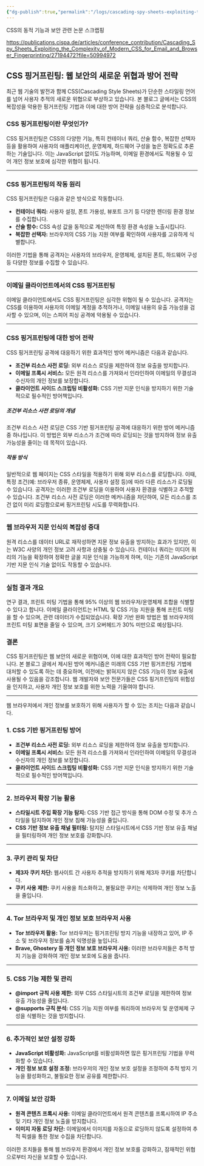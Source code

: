 ```yaml
---
{"dg-publish":true,"permalink":"/logs/cascading-spy-sheets-exploiting-the-complexity-of-modern-css-for-email-and-browser-fingerprinting/","tags":["CSS","Browser","스크랩"]}
---
```


CSS의 동적 기능과 보안 관련 논문 스크랩핑

https://publications.cispa.de/articles/conference_contribution/Cascading_Spy_Sheets_Exploiting_the_Complexity_of_Modern_CSS_for_Email_and_Browser_Fingerprinting/27194472?file=50994972

## CSS 핑거프린팅: 웹 보안의 새로운 위협과 방어 전략

최근 웹 기술의 발전과 함께 CSS(Cascading Style Sheets)가 단순한 스타일링 언어를 넘어 사용자 추적의 새로운 위협으로 부상하고 있습니다. 본 블로그 글에서는 CSS의 복잡성을 악용한 핑거프린팅 기법과 이에 대한 방어 전략을 심층적으로 분석합니다.
### CSS 핑거프린팅이란 무엇인가?

CSS 핑거프린팅은 CSS의 다양한 기능, 특히 컨테이너 쿼리, 산술 함수, 복잡한 선택자 등을 활용하여 사용자의 애플리케이션, 운영체제, 하드웨어 구성을 높은 정확도로 추론하는 기술입니다. 이는 JavaScript 없이도 가능하며, 이메일 환경에서도 적용될 수 있어 개인 정보 보호에 심각한 위협이 됩니다.

---

### CSS 핑거프린팅의 작동 원리

CSS 핑거프린팅은 다음과 같은 방식으로 작동합니다.

- **컨테이너 쿼리:** 사용자 설정, 폰트 가용성, 뷰포트 크기 등 다양한 렌더링 환경 정보를 수집합니다.
- **산술 함수:** CSS 속성 값을 동적으로 계산하여 특정 환경 속성을 노출시킵니다.
- **복잡한 선택자:** 브라우저의 CSS 기능 지원 여부를 확인하여 사용자를 고유하게 식별합니다.

이러한 기법을 통해 공격자는 사용자의 브라우저, 운영체제, 설치된 폰트, 하드웨어 구성 등 다양한 정보를 수집할 수 있습니다.

---

### 이메일 클라이언트에서의 CSS 핑거프린팅

이메일 클라이언트에서도 CSS 핑거프린팅은 심각한 위협이 될 수 있습니다. 공격자는 CSS를 이용하여 사용자의 이메일 계정을 추적하거나, 이메일 내용의 유출 가능성을 검사할 수 있으며, 이는 스피어 피싱 공격에 악용될 수 있습니다.

---

### CSS 핑거프린팅에 대한 방어 전략

CSS 핑거프린팅 공격에 대응하기 위한 효과적인 방어 메커니즘은 다음과 같습니다.

- **조건부 리소스 사전 로딩:** 외부 리소스 로딩을 제한하여 정보 유출을 방지합니다.
- **이메일 프록시 서비스:** 모든 원격 리소스를 가져와서 인라인하여 이메일의 무결성과 수신자의 개인 정보를 보장합니다.
- **클라이언트 사이드 스크립팅 비활성화:** CSS 기반 지문 인식을 방지하기 위한 기술적으로 필수적인 방어책입니다.

##### **조건부 리소스 사전 로딩**의 개념

조건부 리소스 사전 로딩은 CSS 기반 핑거프린팅 공격에 대응하기 위한 방어 메커니즘 중 하나입니다. 이 방법은 외부 리소스가 조건에 따라 로딩되는 것을 방지하여 정보 유출 가능성을 줄이는 데 목적이 있습니다.

##### 작동 방식

일반적으로 웹 페이지는 CSS 스타일을 적용하기 위해 외부 리소스를 로딩합니다. 이때, 특정 조건(예: 브라우저 종류, 운영체제, 사용자 설정 등)에 따라 다른 리소스가 로딩될 수 있습니다. 공격자는 이러한 조건부 로딩을 이용하여 사용자 환경을 식별하고 추적할 수 있습니다. 조건부 리소스 사전 로딩은 이러한 메커니즘을 차단하여, 모든 리소스를 조건 없이 미리 로딩함으로써 핑거프린팅 시도를 무력화합니다.

---

### 웹 브라우저 지문 인식의 복잡성 증대

원격 리소스를 데이터 URL로 재작성하면 지문 정보 유출을 방지하는 효과가 있지만, 이는 W3C 사양의 개인 정보 고려 사항과 상충될 수 있습니다. 컨테이너 쿼리는 미디어 쿼리의 기능을 확장하여 정확한 글꼴 지문 인식을 가능하게 하며, 이는 기존의 JavaScript 기반 지문 인식 기술 없이도 작동할 수 있습니다.

---

### 실험 결과 개요

연구 결과, 프린트 미팅 기법을 통해 95% 이상의 웹 브라우저/운영체제 조합을 식별할 수 있다고 합니다. 이메일 클라이언트는 HTML 및 CSS 기능 지원을 통해 프린트 미팅을 할 수 있으며, 관련 데이터가 수집되었습니다. 확장 기반 완화 방법은 웹 브라우저의 프린트 미팅 표면을 줄일 수 있으며, 크기 오버헤드가 30% 미만으로 예상됩니다.

### 결론

CSS 핑거프린팅은 웹 보안의 새로운 위협이며, 이에 대한 효과적인 방어 전략이 필요합니다. 본 블로그 글에서 제시된 방어 메커니즘은 미래의 CSS 기반 핑거프린팅 기법에 대처할 수 있도록 하는 데 중요하며, 이전에는 밝혀지지 않은 CSS 기능이 정보 유출에 사용될 수 있음을 강조합니다. 웹 개발자와 보안 전문가들은 CSS 핑거프린팅의 위험성을 인지하고, 사용자 개인 정보 보호를 위한 노력을 기울여야 합니다.

---


웹 브라우저에서 개인 정보를 보호하기 위해 사용자가 할 수 있는 조치는 다음과 같습니다.

### 1. CSS 기반 핑거프린팅 방어

- **조건부 리소스 사전 로딩:** 외부 리소스 로딩을 제한하여 정보 유출을 방지합니다.
- **이메일 프록시 서비스:** 모든 원격 리소스를 가져와서 인라인하여 이메일의 무결성과 수신자의 개인 정보를 보장합니다.
- **클라이언트 사이드 스크립팅 비활성화:** CSS 기반 지문 인식을 방지하기 위한 기술적으로 필수적인 방어책입니다.

---

### 2. 브라우저 확장 기능 활용

- **스타일시트 주입 확장 기능 탐지:** CSS 기반 접근 방식을 통해 DOM 수정 및 추가 스타일을 탐지하여 개인 정보 침해 가능성을 줄입니다.
- **CSS 기반 정보 유출 채널 필터링:** 탐지된 스타일시트에서 CSS 기반 정보 유출 채널을 필터링하여 개인 정보 보호를 강화합니다.

---

### 3. 쿠키 관리 및 차단

- **제3자 쿠키 차단:** 웹사이트 간 사용자 추적을 방지하기 위해 제3자 쿠키를 차단합니다.
- **쿠키 사용 제한:** 쿠키 사용을 최소화하고, 불필요한 쿠키는 삭제하여 개인 정보 노출을 줄입니다.

---

### 4. Tor 브라우저 및 개인 정보 보호 브라우저 사용

- **Tor 브라우저 활용:** Tor 브라우저는 핑거프린팅 방지 기능을 내장하고 있어, IP 주소 및 브라우저 정보를 숨겨 익명성을 높입니다.
- **Brave, Ghostery 등 개인 정보 보호 브라우저 사용:** 이러한 브라우저들은 추적 방지 기능을 강화하여 개인 정보 보호에 도움을 줍니다.

---

### 5. CSS 기능 제한 및 관리

- **@import 규칙 사용 제한:** 외부 CSS 스타일시트의 조건부 로딩을 제한하여 정보 유출 가능성을 줄입니다.
- **@supports 규칙 분석:** CSS 기능 지원 여부를 쿼리하여 브라우저 및 운영체제 구성을 식별하는 것을 방지합니다.

---

### 6. 추가적인 보안 설정 강화

- **JavaScript 비활성화:** JavaScript를 비활성화하면 많은 핑거프린팅 기법을 무력화할 수 있습니다.
- **개인 정보 보호 설정 조정:** 브라우저의 개인 정보 보호 설정을 조정하여 추적 방지 기능을 활성화하고, 불필요한 정보 공유를 제한합니다.

---

### 7. 이메일 보안 강화

- **원격 콘텐츠 프록시 사용:** 이메일 클라이언트에서 원격 콘텐츠를 프록시하여 IP 주소 및 기타 개인 정보 노출을 방지합니다.
- **이미지 자동 로딩 차단:** 이메일에서 이미지를 자동으로 로딩하지 않도록 설정하여 추적 픽셀을 통한 정보 수집을 차단합니다.

이러한 조치들을 통해 웹 브라우저 환경에서 개인 정보 보호를 강화하고, 잠재적인 위협으로부터 자신을 보호할 수 있습니다.